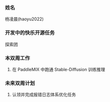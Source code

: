 ### 姓名

杨凌晨(haoyu2022)

### 开发中的快乐开源任务

探索团

### 本双周工作

1. 在 PaddleMIX 中跑通 Stable-Diffusion 训练推理


### 未来双周计划

1. 认领并完成报错日志体系优化任务
